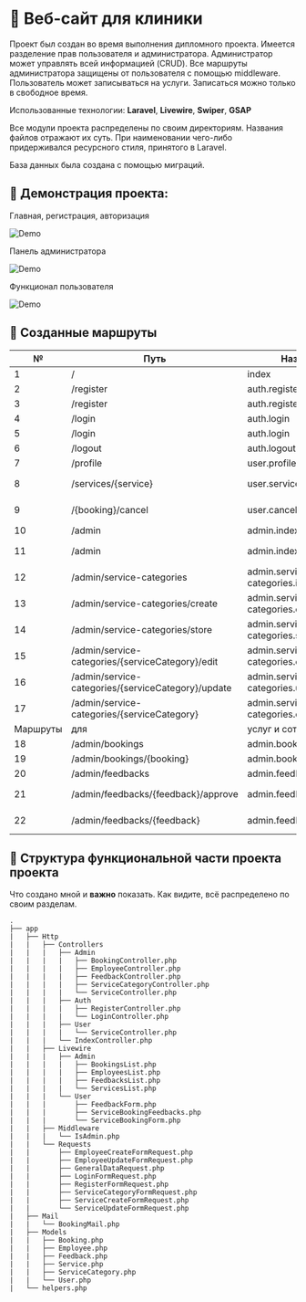 # :hospital: Веб-сайт для клиники

Проект был создан во время выполнения дипломного проекта. Имеется разделение прав пользователя и администратора. Администратор может управлять всей информацией (CRUD). Все маршруты администратора защищены от пользователя с помощью middleware. Пользователь может записываться на услуги. Записаться можно только в свободное время.

Использованные технологии: **Laravel**, **Livewire**, **Swiper**, **GSAP**

Все модули проекта распределены по своим директориям. Названия файлов отражают их суть. При наименовании чего-либо придерживался ресурсного стиля, принятого в Laravel.

База данных была создана с помощью миграций.

## :cinema: Демонстрация проекта:

Главная, регистрация, авторизация

![Demo](https://media.giphy.com/media/CbQiBaWLqrv1nnEKhk/giphy.gif)

Панель администратора

![Demo](https://media.giphy.com/media/evyjioFBIWo1s5m51F/giphy.gif)

Функционал пользователя

![Demo](https://media.giphy.com/media/Ke6xRaBpKCcvU5IupU/giphy.gif)

## :twisted_rightwards_arrows: Созданные маршруты

| № | Путь                                | Название                         | Http метод | Middleware  | Контроллер, метод              |
| -- |-------------------------------------|----------------------------------|------------|-------------|--------------------------------|
| 1 | /                                   | index                            | GET        | x           | IndexController, index         |
| 2 | /register                           | auth.register                    | GET        | guest       | RegisterController, index      |
| 3 | /register                           | auth.register                    | POST       | guest       | RegisterController, store      |
| 4 | /login                              | auth.login                       | GET        | guest       | LoginController, index         |
| 5 | /login                              | auth.login                       | POST       | guest       | LoginController, store         |
| 6 | /logout                             | auth.logout                      | GET        | auth        | LoginController, logout        |
| 7 | /profile                            | user.profile                     | GET        | auth        | IndexController, profile       |
| 8 | /services/{service}                 | user.services.show               | GET        | x           | User\ServiceController, show   |
| 9 | /{booking}/cancel                   | user.cancel-booking              | DELETE     | auth        | IndexController, cancelBooking |
| 10 | /admin                              | admin.index                      | GET        | auth, admin | IndexController, dashboard     |
| 11 | /admin                              | admin.index                      | PUT        | auth, admin | IndexController, saveGeneralData     |
| 12 | /admin/service-categories                   | admin.service-categories.index      | GET        | auth, admin | ServiceCategoryController, index      |
| 13 | /admin/service-categories/create            | admin.service-categories.create | GET        | auth, admin | ServiceCategoryController, create     |
| 14 | /admin/service-categories/store            | admin.service-categories.store | POST       | auth, admin | ServiceCategoryController, store      |
| 15 | /admin/service-categories/{serviceCategory}/edit   | admin.service-categories.edit   | GET        | auth, admin | ServiceCategoryController, edit       |
| 16 | /admin/service-categories/{serviceCategory}/update   | admin.service-categories.update   | PUT        | auth, admin | ServiceCategoryController, update     |
| 17 | /admin/service-categories/{serviceCategory}        | admin.service-categories.destroy | DELETE     | auth, admin | ServiceCategoryController, destroy    |
| Маршруты | для                                 | услуг и сотрудников                            | аналогичны | маршрутам   | категорий                      |
| 18 | /admin/bookings                       | admin.bookings.index              | GET        | auth, admin | BookingController, index         |
| 19 | /admin/bookings/{booking} | admin.bookings.destroy | DELETE        | auth, admin | BookingController, destroy    |
| 20 | /admin/feedbacks | admin.feedbacks.index | GET       | auth, admin | FeedbackController, index  |
| 21 | /admin/feedbacks/{feedback}/approve | admin.feedbacks.approve | PUT       | auth, admin | FeedbackController, approve  |
| 22 | /admin/feedbacks/{feedback} | admin.feedbacks.destroy | DELETE       | auth, admin | FeedbackController, destroy  |

## :deciduous_tree: Структура функциональной части проекта проекта

Что создано мной и **важно** показать. Как видите, всё распределено по своим разделам.
```
.
├── app
|   ├── Http
|   |   ├── Controllers
|   |   |   ├── Admin
|   |   |   |   ├── BookingController.php
|   |   |   |   ├── EmployeeController.php
|   |   |   |   ├── FeedbackController.php
|   |   |   |   ├── ServiceCategoryController.php
|   |   |   |   └── ServiceController.php
|   |   |   ├── Auth
|   |   |   |   ├── RegisterController.php
|   |   |   |   └── LoginController.php
|   |   |   ├── User
|   |   |   |   └── ServiceController.php
|   |   |   └── IndexController.php
|   |   ├── Livewire
|   |   |   ├── Admin
|   |   |   |   ├── BookingsList.php
|   |   |   |   ├── EmployeesList.php
|   |   |   |   ├── FeedbacksList.php
|   |   |   |   └── ServicesList.php
|   |   |   └── User
|   |   |       ├── FeedbackForm.php
|   |   |       ├── ServiceBookingFeedbacks.php
|   |   |       └── ServiceBookingForm.php
|   |   ├── Middleware
|   |   |   └── IsAdmin.php
|   |   └── Requests
|   |       ├── EmployeeCreateFormRequest.php
|   |       ├── EmployeeUpdateFormRequest.php
|   |       ├── GeneralDataRequest.php
|   |       ├── LoginFormRequest.php
|   |       ├── RegisterFormRequest.php
|   |       ├── ServiceCategoryFormRequest.php
|   |       ├── ServiceCreateFormRequest.php
|   |       └── ServiceUpdateFormRequest.php
|   ├── Mail
|   |   └── BookingMail.php
|   ├── Models
|   |   ├── Booking.php
|   |   ├── Employee.php
|   |   ├── Feedback.php
|   |   ├── Service.php
|   |   ├── ServiceCategory.php
|   |   └── User.php
|   └── helpers.php
```
